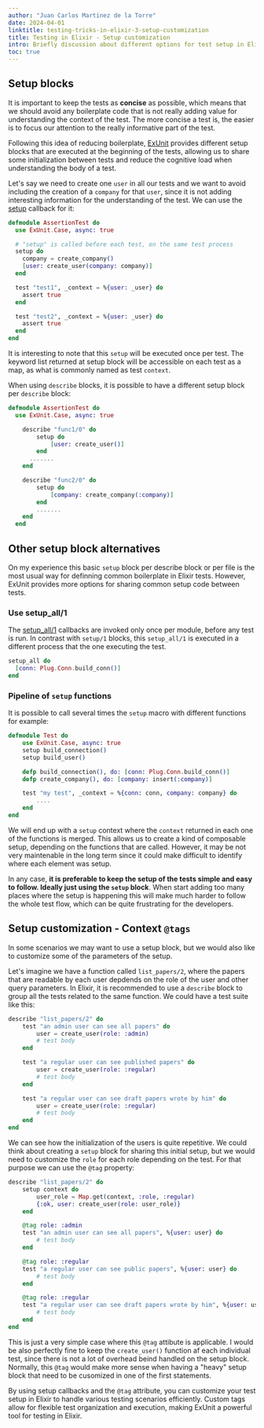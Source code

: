 ```yaml
---
author: "Juan Carlos Martinez de la Torre"
date: 2024-04-01
linktitle: testing-tricks-in-elixir-3-setup-customization
title: Testing in Elixir - Setup customization
intro: Briefly discussion about different options for test setup in Elixir and how to customize them using context @tags.
toc: true
---
```



## Setup blocks 

It is important to keep the tests as **concise** as possible, which means that we should avoid any boilerplate code that is not really adding value for understanding the context of the test. The more concise a test is, the easier is to focus our attention to the really informative part of the test.

Following this idea of reducing boilerplate, [ExUnit](https://hexdocs.pm/ex_unit/1.12.3/ExUnit.html) provides different setup blocks that are executed at the beginning of the tests, allowing us to share some initialization between tests and reduce the cognitive load when understanding the body of a test.

Let's say we need to create one `user` in all our tests and we want to avoid including the creation of a `company` for that `user`, since it is not adding interesting information for the understanding of the test. We can use the [setup](https://hexdocs.pm/ex_unit/ExUnit.Callbacks.html#setup/1) callback for it:

```elixir
defmodule AssertionTest do
  use ExUnit.Case, async: true

  # "setup" is called before each test, on the same test process
  setup do
    company = create_company()
    [user: create_user(company: company)]
  end

  test "test1", _context = %{user: _user} do
    assert true
  end

  test "test2", _context = %{user: _user} do
    assert true
  end
end
```

It is interesting to note that this `setup` will be executed once per test. The keyword list returned at setup block will be accessible on each test as a map, as what is commonly named as test `context`.

When using `describe` blocks, it is possible to have a different setup block per `describe` block:

```elixir
defmodule AssertionTest do
  use ExUnit.Case, async: true

    describe "func1/0" do
        setup do
            [user: create_user()]
        end
      .......
    end

    describe "func2/0" do
        setup do
            [company: create_company(:company)]
        end
        .......
    end
  end
```

## Other setup block alternatives

On my experience this basic `setup` block per describe block or per file is the most usual way for definning common boilerplate in Elixir tests. However, ExUnit provides more options for sharing common setup code between tests. 

### Use setup_all/1

The [setup_all/1](https://hexdocs.pm/ex_unit/1.12.3/ExUnit.Callbacks.html#setup_all/1) callbacks are invoked only once per module, before any test is run. In contrast with `setup/1` blocks, this `setup_all/1` is executed in a different process that the one executing the test.


```elixir
setup_all do
  [conn: Plug.Conn.build_conn()]
end
```

###  Pipeline of `setup` functions

It is possible to call several times the `setup` macro with different functions for example:

```elixir
defmodule Test do
    use ExUnit.Case, async: true
    setup build_connection()
    setup build_user()

    defp build_connection(), do: [conn: Plug.Conn.build_conn()] 
    defp create_company(), do: [company: insert(:company)] 

    test "my test", _context = %{conn: conn, company: company} do
        ....
    end
end
```

We will end up with a `setup` context where the `context` returned in each one of the functions is merged. This allows us to create a kind of composable setup, depending on the functions that are called. However, it may be not very maintenable in the long term since it could make difficult to identify where each element was setup.

In any case, **it is preferable to keep the setup of the tests simple and easy to follow. Ideally just using the `setup` block**. When start adding too many places where the setup is happening this will make much harder to follow the whole test flow, which can be quite frustrating for the developers.


## Setup customization - Context `@tags` 

In some scenarios we may want to use a setup block, but we would also like to customize some of the parameters of the setup. 

Let's imagine we have a function called `list_papers/2`, where the papers that are readable by each user depdends on the role of the user and other query parameters. In Elixir, it is recommended to use a `describe` block to group all the tests related to the same function. We could have a test suite like this: 


```elixir
describe "list_papers/2" do
    test "an admin user can see all papers" do
        user = create_user(role: :admin)
        # test body
    end

    test "a regular user can see published papers" do
        user = create_user(role: :regular)
        # test body
    end

    test "a regular user can see draft papers wrote by him" do
        user = create_user(role: :regular)
        # test body
    end
end
```

We can see how the initialization of the users is quite repetitive. We could think about creating a `setup` block for sharing this initial setup, but we would need to customize the `role` for each role depending on the test. For that purpose we can use the `@tag` property:


```elixir
describe "list_papers/2" do
    setup context do
        user_role = Map.get(context, :role, :regular)
        {:ok, user: create_user(role: user_role)}
    end

    @tag role: :admin
    test "an admin user can see all papers", %{user: user} do
        # test body
    end

    @tag role: :regular
    test "a regular user can see public papers", %{user: user} do
        # test body
    end

    @tag role: :regular
    test "a regular user can see draft papers wrote by him", %{user: user} do
        # test body
    end
end
```

This is just a very simple case where this `@tag` attibute is applicable. I would be also perfectly fine to keep the `create_user()` function af each individual test, since there is not a lot of overhead beind handled on the setup block. Normally, this `@tag` would make more sense when having a "heavy" setup block that need to be cusomized in one of the first statements. 

By using setup callbacks and the `@tag` attribute, you can customize your test setup in Elixir to handle various testing scenarios efficiently. Custom tags allow for flexible test organization and execution, making ExUnit a powerful tool for testing in Elixir.

